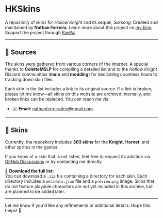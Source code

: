 # HKSkins

A repository of skins for *Hollow Knight* and its sequel, *Silksong*. Created and maintained by **Nathan Ferreira**. Learn more about this project on [my blog](#). Support the project through [PayPal](#).

---

## 📜 Sources

The skins were gathered from various corners of the internet. A special thanks to **ColetteMSLP** for compiling a detailed list and to the *Hollow Knight* Discord communities (**main** and **modding**) for dedicating countless hours to tracking down skin files.

Each skin in the list includes a link to its original source. If a link is broken, please let me know—all skins on this website are archived internally, and broken links can be replaced. You can reach me via:

- ✉️ **Email:** [nathanferreiradev@gmail.com](mailto:nathanferreiradev@gmail.com)


---

## 🎨 Skins

Currently, the repository includes **303 skins** for the **Knight**, **Hornet**, and other sprites in the games.

If you know of a skin that is not listed, feel free to request its addition via [GitHub Discussions](#) or by contacting me directly.

🔽 **Download the full list:**  
You can download a `.zip` file containing a directory for each skin. Each directory includes a `metadata.json` file and a `preview.png` image. Skins that do not feature playable characters are not yet included in this archive, but are planned to be added later.

---

Let me know if you'd like any refinements or additional details. Hope this helps! 🚀
